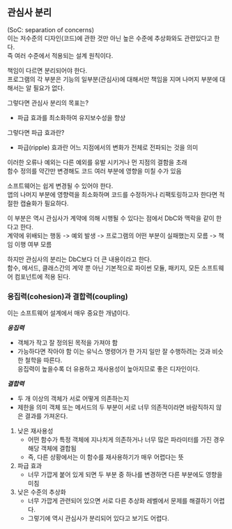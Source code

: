 ## 관심사 분리
(SoC: separation of concerns)  
이는 저수준의 디자인(코드)에 관한 것만 아닌 높은 수준에 추상화와도 관련있다고 한다.  
즉 여러 수준에서 적용되는 설계 원칙이다.  

책임이 다르면 분리되어야 한다.  
프로그램의 각 부분은 기능의 일부분(관심사)에 대해서만 책임을 지며 나머지 부분에 대해서는 알 필요가 없다.  

그렇다면 관심사 분리의 목표는?  
- 파급 효과를 최소화하여 유지보수성을 향상  

그렇다면 파급 효과란?
- 파급(ripple) 효과란 어느 지점에서의 변화가 전체로 전파되는 것을 의미  

이러한 오류나 예외는 다른 예외를 유발 시키거나 먼 지점의 결함을 초래  
함수 정의를 약간만 변경해도 코드 여러 부분에 영향을 미칠 수가 있음  

소프트웨어는 쉽게 변경될 수 있어야 한다.  
앱의 나머지 부분에 영향력을 최소화하며 코드를 수정하거나 리팩토링하고자 한다면 적절한 캡슐화가 필요하다.  

이 부분은 역시 관심사가 계약에 의해 시행될 수 있다는 점에서 DbC와 맥락을 같이 한다고 한다.  
계약에 위배되는 행동 -> 예외 발생 -> 프로그램의 어떤 부분이 실패했는지 모름 -> 책임 이행 여부 모름  

하지만 관심사의 분리는 DbC보다 더 큰 내용이라고 한다.  
함수, 메서드, 클래스간의 계약 뿐 아닌 기본적으로 파이썬 모듈, 패키지, 모든 소프트웨어 컴포넌트에 적용 된다.  

### 응집력(cohesion)과 결합력(coupling)
이는 소프트웨어 설계에서 매우 중요한 개념이다.  

***응집력***
- 객체가 작고 잘 정의된 목적을 가져야 함
- 가능하다면 작아야 함
이는 유닉스 명령어가 한 가지 일만 잘 수행하려는 것과 비슷한 철학을 따른다.  
응집력이 높을수록 더 유용하고 재사용성이 높아지므로 좋은 디자인이다.  

***결합력***
- 두 개 이상의 객체가 서로 어떻게 의존하는지
- 제한을 의미
객체 또는 메서드의 두 부분이 서로 너무 의존적이라면 바람직하지 않은 결과를 가져온다.  
1. 낮은 재사용성
    - 어떤 함수가 특정 객체에 지나치게 의존하거나 너무 많은 파라미터를 가진 경우 해당 객체에 결합됨
    - 즉, 다른 상황에서는 이 함수를 재사용하기가 매우 어렵다는 뜻
2. 파급 효과
    - 너무 가깝게 붙어 있게 되면 두 부분 중 하나를 변경하면 다른 부분에도 영향을 미침
3. 낮은 수준의 추상화
    - 너무 가깝게 관련되어 있으면 서로 다른 추상화 레벨에서 문제를 해결하기 어렵다.
    - 그렇기에 역시 관심사가 분리되어 있다고 보기도 어렵다.